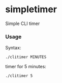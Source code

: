 # simpletimer
Simple CLI timer

### Usage

Syntax:
```
./clitimer MINUTES

```

timer for 5 minutes:
```
./clitimer 5

```
